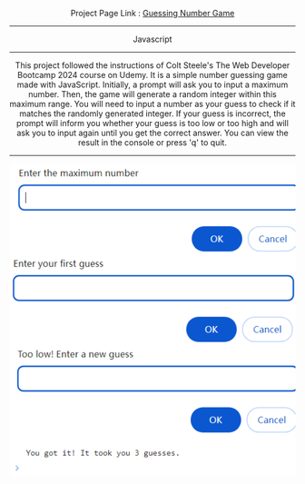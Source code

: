 <div align="center">

Project Page Link : <a href="https://daydreamygithubhost.github.io/GuessingGame/">Guessing Number Game</a>
<hr>
Javascript<br>
<hr>
This project followed the instructions of Colt Steele's The Web Developer Bootcamp 2024 course on Udemy.
It is a simple number guessing game made with JavaScript. Initially, a prompt will ask you to input a maximum number. Then, the game will generate a random integer within this maximum range. You will need to input a number as your guess to check if it matches the randomly generated integer. If your guess is incorrect, the prompt will inform you whether your guess is too low or too high and will ask you to input again until you get the correct answer. You can view the result in the console or press 'q' to quit.
<hr>
<img src="https://github.com/DayDreamYGithub/Udemy-WebDevelopment-Practice/blob/main/GuessingGame/gitimg/1.png?raw=true" alt="PC">

</div>
